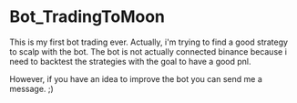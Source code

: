 # Bot_TradingToMoon

This is my first bot trading ever. Actually, i'm trying to find a good strategy to scalp with the bot. The bot is not actually connected binance because i need to backtest the strategies with the goal to have a good pnl.

However, if you have an idea to improve the bot you can send me a message. ;) 
